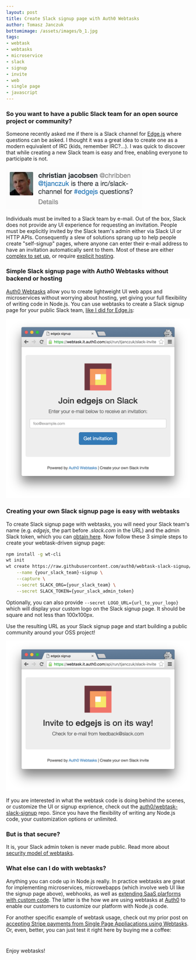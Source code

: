 ```yaml
---
layout: post
title: Create Slack signup page with Auth0 Webtasks
author: Tomasz Janczuk
bottomimage: /assets/images/b_1.jpg
tags:
- webtask
- webtasks
- microservice
- slack
- signup
- invite
- web
- single page
- javascript
---
```


### So you want to have a public Slack team for an open source project or community?

Someone recently asked me if there is a Slack channel for [Edge.js](https://github.com/tjanczuk/edge) where questions can be asked. I thought it was a great idea to create one as a modern equivalent of IRC (kids, remember IRC?...). I was quick to discover that while creating a new Slack team is easy and free, enabling everyone to participate is not. 

<img src="/assets/post_images/2016-02-09/1.png" class="tj-img-diagram-75" alt="Slack signup page for Edge.js">

Individuals must be invited to a Slack team by e-mail. Out of the box, Slack does not provide any UI experience for requesting an invitation. People must be explicitly invited by the Slack team's admin either via Slack UI or HTTP APIs. Consequently a slew of solutions sprang up to help people create "self-signup" pages, where anyone can enter their e-mail address to have an invitation automatically sent to them. Most of these are either [complex to set up](https://levels.io/slack-typeform-auto-invite-sign-ups/), or require [explicit hosting](https://github.com/rauchg/slackin). 

### Simple Slack signup page with Auth0 Webtasks without backend or hosting

[Auth0 Webtasks](https://webtask.io) allow you to create lightweight UI web apps and microservices without worrying about hosting, yet giving your full flexibility of writing code in Node.js. You can use webtasks to create a Slack signup page for your public Slack team, [like I did for Edge.js](https://webtask.it.auth0.com/api/run/tjanczuk/edgejs-slack-invite): 

<img src="/assets/post_images/2016-02-09/2.png" class="tj-img-diagram-100" alt="Slack signup page for Edge.js">

### Creating your own Slack signup page is easy with webtasks

To create Slack signup page with webtasks, you will need your Slack team's name (e.g. *edgejs*, the part before *.slack.com* in the URL) and the admin Slack token, which you can [obtain here](https://api.slack.com/web#authentication). Now follow these 3 simple steps to create your webtask-driven signup page: 

```bash
npm install -g wt-cli
wt init
wt create https://raw.githubusercontent.com/auth0/webtask-slack-signup/master/slack-invite.js \
    --name {your_slack_team}-signup \
    --capture \
    --secret SLACK_ORG={your_slack_team} \
    --secret SLACK_TOKEN={your_slack_admin_token}
```

Optionally, you can also provide `--secret LOGO_URL={url_to_your_logo}` which will display your custom logo on the Slack signup page. It should be square and not less than 100x100px. 

Use the resulting URL as your Slack signup page and start building a public community around your OSS project!

<img src="/assets/post_images/2016-02-09/3.png" class="tj-img-diagram-100" alt="Slack signup page for Edge.js">

If you are interested in what the webtask code is doing behind the scenes, or customize the UI or signup exprience, check out the [auth0/webtask-slack-signup](https://github.com/auth0/webtask-slack-signup) repo. Since you have the flexibility of writing any Node.js code, your customization options or unlimited. 

### But is that secure?

It is, your Slack admin token is never made public. Read more about [security model of webtasks](https://webtask.io/docs/how).

### What else can I do with webtasks?

Anything you can code up in Node.js really. In practice webtasks are great for implementing microservices, microwebapps (which involve web UI like the signup page above), webhooks, as well as [extending SaaS plarforms with custom code](tomasz.janczuk.org/2015/07/extensibility-through-http-with-webtasks.html). The latter is the how we are using webtasks at [Auth0](https://auth0.com) to enable our customers to customize our platform with Node.js code. 

For another specific example of webtask usage, check out my prior post on [accepting Stripe payments from Single Page Appliacations using Webtasks](https://tomasz.janczuk.org/2016/01/accept-stripe-payments-without-backend-using-webtasks.html). Or, even, better, you can just test it right here by buying me a coffee:

<form action="https://webtask.it.auth0.com/api/run/tjanczuk/coffee4tomek" method="POST" style="margin-bottom: 40px">
  <script
    src="https://checkout.stripe.com/checkout.js" class="stripe-button"
    data-key="pk_live_CeoSX5oORYP0f5vXtj67o7CI"
    data-image="/assets/images/tj.png"
    data-name="Tomek on Software"
    data-description="A cup of coffee for Tomek"
    data-amount="214"
    data-locale="auto"
    data-panel-label="Buy Tomek coffee"
    data-label="Buy $2.14 coffee for Tomek"
    data-allow-remember-me="false">
  </script>
</form>

Enjoy webtasks!
